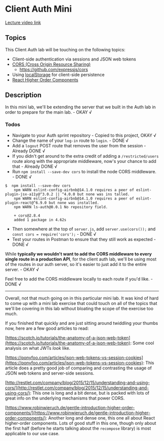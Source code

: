 # Client Auth Mini

[Lecture video link](https://www.youtube.com/watch?v=sqf1bh7kD3I&feature=youtu.be)

## Topics
This Client Auth lab will be touching on the following topics:
 * Client-side authentication via sessions and JSON web tokens
 * [CORS (Cross Origin Resource Sharing)](https://en.wikipedia.org/wiki/Cross-origin_resource_sharing)
   * https://github.com/expressjs/cors
 * Using [localStorage](https://developer.mozilla.org/en-US/docs/Web/API/Window/localStorage) for client-side persistence
 * [React Higher Order Components](https://facebook.github.io/react/docs/higher-order-components.html)

## Description
In this mini lab, we'll be extending the server that we built in the Auth lab in order to prepare for the main lab. - OKAY √

### Todos
 * Navigate to your Auth sprint repository - Copied to this project, OKAY √
 * Change the name of your `log-in` route to `login`. - DONE √
 * Add a `logout` POST route that removes the user from the session - Already DONE √
 * If you didn't get around to the extra credit of adding a `/restricted/users` route along with the appropriate middleware, now's your chance to add that - Already DONE √
 * Run `npm install --save-dev cors` to install the node CORS middleware. - DONE √
  ```console
  $  npm install --save-dev cors
      npm WARN eslint-config-airbnb@14.1.0 requires a peer of eslint-plugin-jsx-a11y@^3.0.2 || ^4.0.0 but none was ins talled.
      npm WARN eslint-config-airbnb@14.1.0 requires a peer of eslint-plugin-react@^6.9.0 but none was installed.
      npm WARN ls-auth@0.0.1 No repository field.

      + cors@2.8.4
      added 1 package in 4.62s
  ```
 * Then somewhere at the top of `server.js`, add `server.use(cors());` and `const cors = require('cors');` - DONE √
 * Test your routes in Postman to ensure that they still work as expected - DONE √

While **typically we wouldn't want to add the CORS middleware to every single route in a production API**, for the client auth lab, we'll be using most of the routes in our auth server, so it's easier to just add it to the entire server. - OKAY √

Feel free to add the CORS middleware locally to each route if you'd like. - DONE √

---

Overall, not that much going on in this particular mini lab. It was kind of hard to come up with a mini lab exercise that could touch on all of the topics that we'll be covering in this lab without bloating the scope of the exercise too much.

If you finished that quickly and are just sitting around twiddling your thumbs now, here are a few good articles to read:

[https://scotch.io/tutorials/the-anatomy-of-a-json-web-token](https://scotch.io/tutorials/the-anatomy-of-a-json-web-token): Some cool analysis on what JWTs
_look_ like.

[https://ponyfoo.com/articles/json-web-tokens-vs-session-cookies](https://ponyfoo.com/articles/json-web-tokens-vs-session-cookies): This article does a pretty
good job of comparing and contrasting the usage of JSON web tokens and server-side sessions.

[http://restlet.com/company/blog/2015/12/15/understanding-and-using-cors/](http://restlet.com/company/blog/2015/12/15/understanding-and-using-cors/): This one
is long and a bit dense, but is packed with lots of great info on the underlying mechanisms that power CORS.

[https://www.robinwieruch.de/gentle-introduction-higher-order-components/](https://www.robinwieruch.de/gentle-introduction-higher-order-components/): Another
long and dense one, this one all about React higher-order components. Lots of good stuff in this one, though only about the first half (before he starts talking
about the `recompose` library) is most applicable to our use case.
